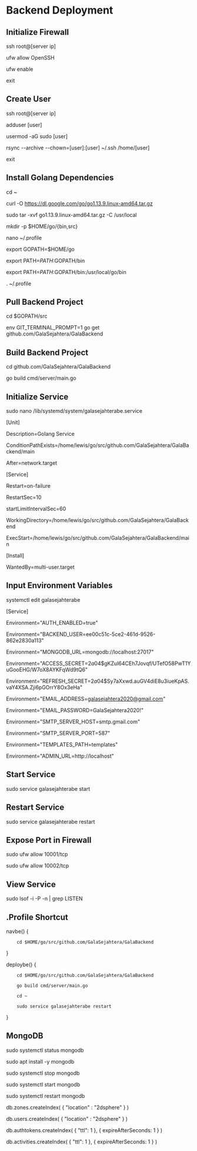 # Backend Deployment

## Initialize Firewall

ssh root@[server ip]

ufw allow OpenSSH

ufw enable

exit

## Create User
ssh root@[server ip]

adduser [user]

usermod -aG sudo [user]

rsync --archive --chown=[user]:[user] ~/.ssh /home/[user]

exit

## Install Golang Dependencies

cd ~

curl -O https://dl.google.com/go/go1.13.9.linux-amd64.tar.gz

sudo tar -xvf go1.13.9.linux-amd64.tar.gz -C /usr/local

mkdir -p $HOME/go/{bin,src}

nano ~/.profile

export GOPATH=$HOME/go

export PATH=$PATH:$GOPATH/bin

export PATH=$PATH:$GOPATH/bin:/usr/local/go/bin

. ~/.profile

## Pull Backend Project

cd $GOPATH/src

env GIT_TERMINAL_PROMPT=1 go get github.com/GalaSejahtera/GalaBackend

## Build Backend Project

cd github.com/GalaSejahtera/GalaBackend

go build cmd/server/main.go

## Initialize Service

sudo nano /lib/systemd/system/galasejahterabe.service

[Unit]

Description=Golang Service

ConditionPathExists=/home/lewis/go/src/github.com/GalaSejahtera/GalaBackend/main

After=network.target

[Service]

Restart=on-failure

RestartSec=10

startLimitIntervalSec=60

WorkingDirectory=/home/lewis/go/src/github.com/GalaSejahtera/GalaBackend

ExecStart=/home/lewis/go/src/github.com/GalaSejahtera/GalaBackend/main

[Install]

WantedBy=multi-user.target

## Input Environment Variables

systemctl edit galasejahterabe

[Service]

Environment="AUTH_ENABLED=true"

Environment="BACKEND_USER=ee00c51c-5ce2-461d-9526-862e2830a113"

Environment="MONGODB_URL=mongodb://localhost:27017"

Environment="ACCESS_SECRET=$2a$04$gKZuI64CEh7Jovqf/UTefO58PwT1YuGooEHG/W7oX8AYKFqWd9tQ6"

Environment="REFRESH_SECRET=$2a$04$Sy7aXxwd.auGV4diE8u3iueKpAS.vaY4XSA.Zji6pGOrrY8Ox3eHa"

Environment="EMAIL_ADDRESS=galasejahtera2020@gmail.com"

Environment="EMAIL_PASSWORD=GalaSejahtera2020!"

Environment="SMTP_SERVER_HOST=smtp.gmail.com"

Environment="SMTP_SERVER_PORT=587"

Environment="TEMPLATES_PATH=templates"

Environment="ADMIN_URL=http://localhost"

## Start Service

sudo service galasejahterabe start

## Restart Service

sudo service galasejahterabe restart

## Expose Port in Firewall

sudo ufw allow 10001/tcp

sudo ufw allow 10002/tcp

## View Service

sudo lsof -i -P -n | grep LISTEN

## .Profile Shortcut

navbe() {

        cd $HOME/go/src/github.com/GalaSejahtera/GalaBackend

}

deploybe() {

        cd $HOME/go/src/github.com/GalaSejahtera/GalaBackend

        go build cmd/server/main.go

        cd ~

        sudo service galasejahterabe restart

}

## MongoDB

sudo systemctl status mongodb

sudo apt install -y mongodb

sudo systemctl stop mongodb

sudo systemctl start mongodb

sudo systemctl restart mongodb

db.zones.createIndex( { "location" : "2dsphere" } )

db.users.createIndex( { "location" : "2dsphere" } )

db.authtokens.createIndex( { "ttl": 1 }, { expireAfterSeconds: 1 } )

db.activities.createIndex( { "ttl": 1 }, { expireAfterSeconds: 1 } )